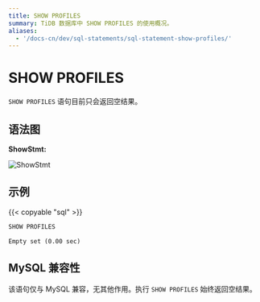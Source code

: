 ```yaml
---
title: SHOW PROFILES
summary: TiDB 数据库中 SHOW PROFILES 的使用概况。
aliases:
  - '/docs-cn/dev/sql-statements/sql-statement-show-profiles/'
---
```


# SHOW PROFILES

`SHOW PROFILES` 语句目前只会返回空结果。

## 语法图

**ShowStmt:**

![ShowStmt](/media/sqlgram/ShowStmt.png)

## 示例

{{< copyable "sql" >}}

```sql
SHOW PROFILES
```

```
Empty set (0.00 sec)
```

## MySQL 兼容性

该语句仅与 MySQL 兼容，无其他作用。执行 `SHOW PROFILES` 始终返回空结果。
